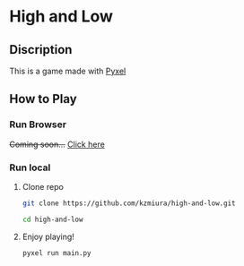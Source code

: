 # High and Low
## Discription
This is a game made with [Pyxel](https://github.com/kitao/pyxel)
## How to Play
### Run Browser
~~Coming soon...~~
[Click here](https://kitao.github.io/pyxel/wasm/launcher/?run=kzmiura.high-and-low.main)
### Run local
1. Clone repo
    ```bash
    git clone https://github.com/kzmiura/high-and-low.git
    ```
    ```bash
    cd high-and-low
    ```
1. Enjoy playing!
    ```bash
    pyxel run main.py
    ```
